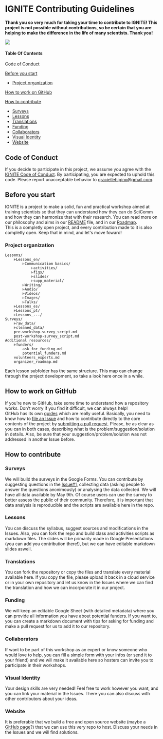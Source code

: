 # IGNITE Contributing Guidelines  

**Thank you so very much for taking your time to contribute to IGNITE! This project is not possible without contributions, so be certain that you are helping to make the difference in the life of many scientists. Thank you!**  

![](https://media.giphy.com/media/xUySTu7FXFYo6nXWWQ/giphy.gif)  

#### Table Of Contents

[Code of Conduct](#code-of-conduct)  

[Before you start](#before-you-start)  
* [Project organization](#project-organization)  

[How to work on GitHub](#how-to-work-on-github)  

[How to contribute](#how-to-contribute)  
* [Surveys](#surveys)  
* [Lessons](#lessons)  
* [Translations](#translations)  
* [Funding](#funding)  
* [Collaborators](#collaborators)  
* [Visual Identity](#visual-identity)  
* [Website](#website)  

## Code of Conduct

If you decide to participate in this project, we assume you agree with the [IGNITE Code of Conduct](CODE_OF_CONDUCT.md). By participating, you are expected to uphold this code. Please report unacceptable behavior to [graciellehigino@gmail.com](mailto:graciellehigino@gmail.com).  

## Before you start  

IGNITE is a project to make a solid, fun and practical workshop aimed at training scientists so that they can understand how they can do SciComm and how they can harmonize that with their research. You can read more on our philosophy and aims in our [README](README.md) file, and in our [Roadmap](Roadmap.md).  
This is a completly open project, and every contribution made to it is also completly open. Keep that in mind, and let's move foward!  

### Project organization  

```shell
Lessons/  
    ⊢Lessons_en/  
        ⊢Communication basics/  
            ⊢activities/  
            ⊢figs/  
            ⊢slides/  
            ⊢supp_material/  
        ⊢Writing/  
        ⊢Audio/  
        ⊢Videos/  
        ⊢Images/  
        ⊢Talks/  
    ⊢Lessons_es/  
    ⊢Lessons_pt/  
    ⊢Lessons_.../  
Surveys/  
    ⊢raw_data/  
    ⊢cleaned_data/  
    pre-workshop-survey_script.md  
    post-workshop-survey_script.md  
Additional resources/  
    ⊢funders/  
        ask_for_funding.md  
        potential_funders.md  
    volunteers_experts.md 
    organizer_roadmap.md
```

Each lesson subfolder has the same structure. This map can change through the project development, so take a look here once in a while.  
## How to work on GitHub  

If you're new to GitHub, take some time to understand how a repository works. Don't worry if you find it difficult, we can always help!  
GitHub has its own [guides](https://guides.github.com/) which are really useful. Basically, you need to know how to [file an Issue](https://guides.github.com/features/issues/) and how to contribute directly to the core contents of the project by [submitting a pull request](https://guides.github.com/activities/forking/#making-a-pull-request). Please, be as clear as you can in both cases, describing what is the problem/suggestion/solution in details. Also, be sure that your suggestion/problem/solution was not addressed in another Issue before.

## How to contribute  
### Surveys  
We will build the surveys in the Google Forms. You can contribute by suggesting questions in the [Issue#1](https://github.com/graciellehigino/IGNITE/issues/1), collecting data (asking people to answer the questions anonimously) or analysing the data collected. We will have all data available by May 9th. Of course users can use the survey to better assess the public of their community. Therefore, it is important that data analysis is reproducible and the scripts are available here in the repo.  

### Lessons  
You can discuss the syllabus, suggest sources and modifications in the Issues. Also, you can fork the repo and build class and activities scripts as markdown files. The slides will be primarily made in Google Presentations (you can add you contribution there!), but we can have editable markdown slides aswell.  

### Translations    
You can fork the repository or copy the files and translate every material available here. If you copy the file, please upload it back in a cloud service or in your own repository and let us know in the Issues where we can find the translation and how we can incorporate it in our project.  

### Funding  
We will keep an editable Google Sheet (with detailed metadata) where you can provide all information you have about potential funders. If you want to, you can create a markdown document with tips for asking for funding and make a pull request for us to add it to our repository.  

### Collaborators  
If want to be part of this workshop as an expert or know someone who would love to help, you can fill a simple form with your infos (or send it to your friend) and we will make it available here so hosters can invite you to participate in their workshops.  

### Visual Identity  
Your design skills are very needed! Feel free to work however you want, and you can link your material in the Issues. There you can also discuss with other contributors about your ideas.  

### Website  
It is preferable that we build a free and open source website (maybe a [GitHub page](https://pages.github.com/)?) that we can use this very repo to host. Discuss your needs in the Issues and we will find solutions.  
